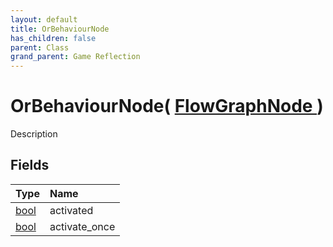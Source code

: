 ```yaml
---
layout: default
title: OrBehaviourNode
has_children: false
parent: Class
grand_parent: Game Reflection
---
```

# OrBehaviourNode( [ FlowGraphNode ](/docs/game-reflection/classes/flow_graph_node) )
Description 

## Fields

| Type | Name |
|:-------------|:--------------|
| [bool](/docs/game-reflection/components/bool) | activated |
| [bool](/docs/game-reflection/components/bool) | activate_once |

